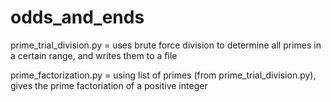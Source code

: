 # odds_and_ends

prime_trial_division.py = uses brute force division to determine all primes in a certain range, and writes them to a file

prime_factorization.py = using list of primes (from prime_trial_division.py), gives the prime factoriation of a positive integer
